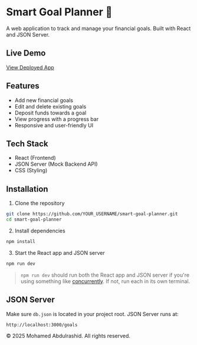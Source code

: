 # Smart Goal Planner 🎯

A web application to track and manage your financial goals. Built with React and JSON Server.

## Live Demo
[View Deployed App](https://smart-goal-planner-seven.vercel.app/)

## Features
- Add new financial goals
- Edit and delete existing goals
- Deposit funds towards a goal
- View progress with a progress bar
- Responsive and user-friendly UI

## Tech Stack
- React (Frontend)
- JSON Server (Mock Backend API)
- CSS (Styling)

## Installation

1. Clone the repository
```bash
git clone https://github.com/YOUR_USERNAME/smart-goal-planner.git
cd smart-goal-planner
````

2. Install dependencies

```bash
npm install
```

3. Start the React app and JSON server

```bash
npm run dev
```

> `npm run dev` should run both the React app and JSON server if you're using something like [concurrently](https://www.npmjs.com/package/concurrently). If not, run each in its own terminal.

## JSON Server

Make sure `db.json` is located in your project root. JSON Server runs at:

```
http://localhost:3000/goals
```
© 2025 Mohamed Abdulrashid. All rights reserved.
